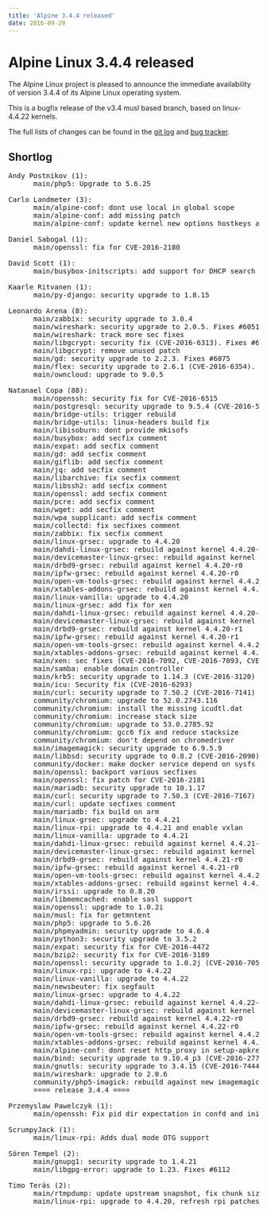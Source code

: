 ```yaml
---
title: 'Alpine 3.4.4 released'
date: 2016-09-29
---
```


Alpine Linux 3.4.4 released
=====================

The Alpine Linux project is pleased to announce the immediate
availability of version 3.4.4 of its Alpine Linux operating system.

This is a bugfix release of the v3.4 musl based branch, based on
linux-4.4.22 kernels.

The full lists of changes can be found in the [git
log](http://git.alpinelinux.org/cgit/aports/log/?h=v3.4.4) and [bug
tracker](http://bugs.alpinelinux.org/versions/111).

Shortlog
--------

<pre>
Andy Postnikov (1):
      main/php5: Upgrade to 5.6.25

Carlo Landmeter (3):
      main/alpine-conf: dont use local in global scope
      main/alpine-conf: add missing patch
      main/alpine-conf: update kernel new options hostkeys and repositories

Daniel Sabogal (1):
      main/openssl: fix for CVE-2016-2180

David Scott (1):
      main/busybox-initscripts: add support for DHCP search domains

Kaarle Ritvanen (1):
      main/py-django: security upgrade to 1.8.15

Leonardo Arena (8):
      main/zabbix: security upgrade to 3.0.4
      main/wireshark: security upgrade to 2.0.5. Fixes #6051
      main/wireshark: track more sec fixes
      main/libgcrypt: security fix (CVE-2016-6313). Fixes #6064
      main/libgcrypt: remove unused patch
      main/gd: security upgrade to 2.2.3. Fixes #6075
      main/flex: security upgrade to 2.6.1 (CVE-2016-6354). Fixes #6088
      main/owncloud: upgrade to 9.0.5

Natanael Copa (88):
      main/openssh: security fix for CVE-2016-6515
      main/postgresql: security upgrade to 9.5.4 (CVE-2016-5423,CVE-2016-5424)
      main/bridge-utils: trigger rebuild
      main/bridge-utils: linux-headers build fix
      main/libisoburn: dont provide mkisofs
      main/busybox: add secfix comment
      main/expat: add secfix comment
      main/gd: add secfix comment
      main/giflib: add secfix comment
      main/jq: add secfix comment
      main/libarchive: fix secfix comment
      main/libssh2: add secfix comment
      main/openssl: add secfix comment
      main/pcre: add secfix comment
      main/wget: add secfix comment
      main/wpa_supplicant: add secfix comment
      main/collectd: fix secfixes comment
      main/zabbix: fix secfix comment
      main/linux-grsec: upgrade to 4.4.20
      main/dahdi-linux-grsec: rebuild against kernel 4.4.20-r0
      main/devicemaster-linux-grsec: rebuild against kernel 4.4.20-r0
      main/drbd9-grsec: rebuild against kernel 4.4.20-r0
      main/ipfw-grsec: rebuild against kernel 4.4.20-r0
      main/open-vm-tools-grsec: rebuild against kernel 4.4.20-r0
      main/xtables-addons-grsec: rebuild against kernel 4.4.20-r0
      main/linux-vanilla: upgrade to 4.4.20
      main/linux-grsec: add fix for xen
      main/dahdi-linux-grsec: rebuild against kernel 4.4.20-r1
      main/devicemaster-linux-grsec: rebuild against kernel 4.4.20-r1
      main/drbd9-grsec: rebuild against kernel 4.4.20-r1
      main/ipfw-grsec: rebuild against kernel 4.4.20-r1
      main/open-vm-tools-grsec: rebuild against kernel 4.4.20-r1
      main/xtables-addons-grsec: rebuild against kernel 4.4.20-r1
      main/xen: sec fixes (CVE-2016-7092, CVE-2016-7093, CVE-2016-7094)
      main/samba: enable domain controller
      main/krb5: security upgrade to 1.14.3 (CVE-2016-3120)
      main/icu: Security fix (CVE-2016-6293)
      main/curl: security upgrade to 7.50.2 (CVE-2016-7141)
      community/chromium: upgrade to 52.0.2743.116
      community/chromium: install the missing icudtl.dat
      community/chromium: increase stack size
      community/chromium: upgrade to 53.0.2785.92
      community/chromium: gcc6 fix and reduce stacksize
      community/chromium: don't depend on chromedriver
      main/imagemagick: security upgrade to 6.9.5.9
      main/libbsd: security upgrade to 0.8.2 (CVE-2016-2090)
      community/docker: make docker service depend on sysfs
      main/openssl: backport various secfixes
      main/openssl: fix patch for CVE-2016-2181
      main/mariadb: security upgrade to 10.1.17
      main/curl: security upgrade to 7.50.3 (CVE-2016-7167)
      main/curl: update secfixes comment
      main/mariadb: fix build on arm
      main/linux-grsec: upgrade to 4.4.21
      main/linux-rpi: upgrade to 4.4.21 and enable vxlan
      main/linux-vanilla: upgrade to 4.4.21
      main/dahdi-linux-grsec: rebuild against kernel 4.4.21-r0
      main/devicemaster-linux-grsec: rebuild against kernel 4.4.21-r0
      main/drbd9-grsec: rebuild against kernel 4.4.21-r0
      main/ipfw-grsec: rebuild against kernel 4.4.21-r0
      main/open-vm-tools-grsec: rebuild against kernel 4.4.21-r0
      main/xtables-addons-grsec: rebuild against kernel 4.4.21-r0
      main/irssi: upgrade to 0.8.20
      main/libmemcached: enable sasl support
      main/openssl: upgrade to 1.0.2i
      main/musl: fix for getmntent
      main/php5: upgrade to 5.6.26
      main/phpmyadmin: security upgrade to 4.6.4
      main/python3: security upgrade to 3.5.2
      main/expat: security fix for CVE-2016-4472
      main/bzip2: security fix for CVE-2016-3189
      main/openssl: security upgrade to 1.0.2j (CVE-2016-7052)
      main/linux-rpi: upgrade to 4.4.22
      main/linux-vanilla: upgrade to 4.4.22
      main/newsbeuter: fix segfault
      main/linux-grsec: upgrade to 4.4.22
      main/dahdi-linux-grsec: rebuild against kernel 4.4.22-r0
      main/devicemaster-linux-grsec: rebuild against kernel 4.4.22-r0
      main/drbd9-grsec: rebuild against kernel 4.4.22-r0
      main/ipfw-grsec: rebuild against kernel 4.4.22-r0
      main/open-vm-tools-grsec: rebuild against kernel 4.4.22-r0
      main/xtables-addons-grsec: rebuild against kernel 4.4.22-r0
      main/alpine-conf: dont reset http_proxy in setup-apkrepos
      main/bind: security upgrade to 9.10.4_p3 (CVE-2016-2776)
      main/gnutls: security upgrade to 3.4.15 (CVE-2016-7444)
      main/wireshark: upgrade to 2.0.6
      community/php5-imagick: rebuild against new imagemagick
      ==== release 3.4.4 ====

Przemyslaw Pawelczyk (1):
      main/openssh: Fix pid dir expectation in confd and initd files.

ScrumpyJack (1):
      main/linux-rpi: Adds dual mode OTG support

Sören Tempel (2):
      main/gnupg1: security upgrade to 1.4.21
      main/libgpg-error: upgrade to 1.23. Fixes #6112

Timo Teräs (2):
      main/rtmpdump: update upstream snapshot, fix chunk size patch
      main/linux-rpi: upgrade to 4.4.20, refresh rpi patches

</pre>
